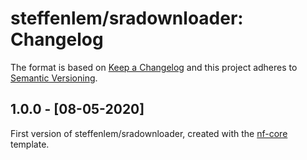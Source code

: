 # steffenlem/sradownloader: Changelog

The format is based on [Keep a Changelog](http://keepachangelog.com/en/1.0.0/)
and this project adheres to [Semantic Versioning](http://semver.org/spec/v2.0.0.html).

## 1.0.0 - [08-05-2020]

First version of steffenlem/sradownloader, created with the [nf-core](http://nf-co.re/) template.

